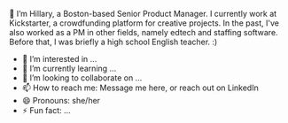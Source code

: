 👋 I’m Hillary, a Boston-based Senior Product Manager. I currently work at Kickstarter, a crowdfunding platform for creative projects. In the past, I've also worked as a PM in other fields, namely edtech and staffing software. Before that, I was briefly a high school English teacher. :) 

- 👀 I’m interested in ...
- 🌱 I’m currently learning ...
- 💞️ I’m looking to collaborate on ...
- 📫 How to reach me: Message me here, or reach out on LinkedIn
- 😄 Pronouns: she/her
- ⚡ Fun fact: ...

<!---
hillarytaverna/hillarytaverna is a ✨ special ✨ repository because its `README.md` (this file) appears on your GitHub profile.
You can click the Preview link to take a look at your changes.
--->

